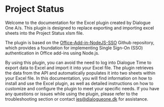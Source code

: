 # Project Status

Welcome to the documentation for the Excel plugin created by Dialogue One A/s. This plugin is designed to replace exporting and importing excel sheets into the Project Status xlsm file.

The plugin is based on the [Office-Add-in-NodeJS-SSO](https://github.com/OfficeDev/Office-Add-in-samples/tree/main/Samples/auth/Office-Add-in-NodeJS-SSO) Github repository, which provides a foundation for implementing Single Sign-On (SSO) authentication in Office add-ins using Node.js.

By using this plugin, you can avoid the need to log into  Dialogue Time to export data to Excel and import it into your Excel file. The plugin retrieves the data from the API and automatically populates it into two sheets within your Excel file. In this documentation, you will find information on how to install and use the Excel plugin, as well as detailed instructions on how to customize and configure the plugin to meet your specific needs. If you have any questions or issues while using the plugin, please refer to the troubleshooting section or contact ies@dialogueone.dk for assistance.
